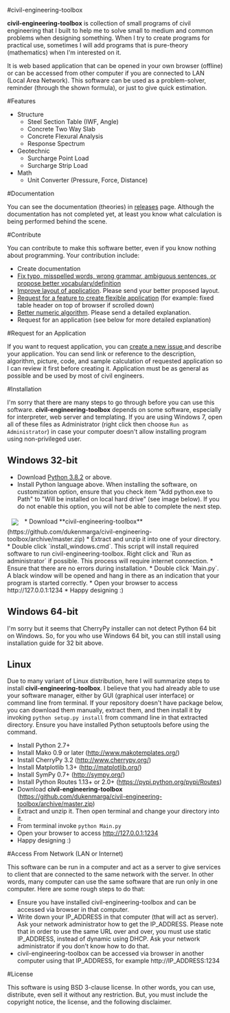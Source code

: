 #civil-engineering-toolbox

**civil-engineering-toolbox** is collection of small programs of
civil engineering that I built to help me to 
solve small to medium and common problems when designing something.
When I try to create programs for practical use, sometimes I will add programs
that is pure-theory (mathematics) when I'm interested on it.

It is web based application that can be opened in your own browser (offline)
or can be accessed from other computer if you are connected to LAN (Local Area
Network).
This software can be used as a problem-solver, reminder (through the shown
formula), or just to give quick estimation.

#Features

* Structure
    * Steel Section Table (IWF, Angle)
    * Concrete Two Way Slab
    * Concrete Flexural Analysis
    * Response Spectrum
* Geotechnic
    * Surcharge Point Load
    * Surcharge Strip Load
* Math
    * Unit Converter (Pressure, Force, Distance)

#Documentation

You can see the documentation (theories) in <a href="https://github.com/dukenmarga/civil-engineering-toolbox/releases">
releases</a> page. Although the documentation has not completed yet, at least
you know what calculation is being performed behind the scene.

#Contribute

You can contribute to make this software better, even if you know nothing about
programming. Your contribution include:

* Create documentation
* <a href="https://github.com/dukenmarga/civil-engineering-toolbox/issues/new?title=Fix%20typo%20/%20Ambiguous%20Sentences:%20_your_subject_"
target="_blank">
Fix typo, misspelled words, wrong grammar, ambiguous sentences, or propose
better vocabulary/definition</a>
* <a href="https://github.com/dukenmarga/civil-engineering-toolbox/issues/new?title=Improve%20Layout:%20_your_subject_"
target="_blank">
Improve layout of application</a>. Please send your better proposed layout.
* <a href="https://github.com/dukenmarga/civil-engineering-toolbox/issues/new?title=Feature%20request:%20_your_subject_"
target="_blank">
Request for a feature to create flexible application</a> (for example: fixed table
header on top of browser if scrolled down)
* <a href="https://github.com/dukenmarga/civil-engineering-toolbox/issues/new?title=Numeric%20algorithm:%20_your_subject_"
target="_blank">
Better numeric algorithm</a>. Please send a detailed explanation.
* Request for an application (see below for more detailed explanation)

#Request for an Application

If you want to request application, you can 
<a href="https://github.com/dukenmarga/civil-engineering-toolbox/issues/new?title=Application%20Request:%20_application_name_" target="_blank">
create a new issue </a> and describe your application.
You can send link or reference to the description, algorithm, picture, code, and 
sample calculation of requested application so I can 
review it first before creating it.
Application must be as general as possible and be used by most of civil
engineers.

#Installation

I'm sorry that there are many steps to go through before you can use this
software. **civil-engineering-toolbox** depends on some software, especially
for interpreter, web server and templating. If you are using Windows 7, open all
of these files as Administrator (right click then choose `Run as Administrator`)
in case your computer doesn't allow installing program using non-privileged user.

## Windows 32-bit
* Download <a href="https://www.python.org/ftp/python/3.8.2/python-3.8.2.exe">
Python 3.8.2</a> or above.
* Install Python language above. When installing the software, on
customization option, ensure that you check item "Add python.exe to Path" to
"Will be installed on local hard drive" (see image below). If you do not enable this option, you
will not be able to complete the next step. 
<img src="http://dukenmarga.id/cet/img/customize_python.png" align="center" hspace="10" vspace="6">
* Download **civil-engineering-toolbox** (https://github.com/dukenmarga/civil-engineering-toolbox/archive/master.zip)
* Extract and unzip it into one of your directory.
* Double click `install_windows.cmd`. This script will install required software
to run civil-engineering-toolbox. Right click and `Run as administrator` if possible.
This process will require internet connection.
* Ensure that there are no errors during installation.
* Double click `Main.py`. A black window will be opened and hang in there as an
indication that your program is started correctly.
* Open your browser to access http://127.0.0.1:1234
* Happy designing :)

## Windows 64-bit
I'm sorry but it seems that CherryPy installer can not detect Python 64 bit
on Windows. So, for you who use Windows 64 bit, you can still install using 
installation guide for 32 bit above.

## Linux

Due to many variant of Linux distribution, here I will summarize steps to install
**civil-engineering-toolbox**. I believe that you had already able to use your
software manager, either by GUI (graphical user interface) or command line from
terminal. If your repository doesn't have package below, you can download them
manually, extract them, and then install it by invoking `python setup.py install`
from command line in that extracted directory.
Ensure you have installed Python setuptools before using the command.
* Install Python 2.7+
* Install Mako 0.9 or later (http://www.makotemplates.org/)
* Install CherryPy 3.2 (http://www.cherrypy.org/)
* Install Matplotlib 1.3+ (http://matplotlib.org/)
* Install SymPy 0.7+ (http://sympy.org/)
* Install Python Routes 1.13+ or 2.0+ (https://pypi.python.org/pypi/Routes)
* Download **civil-engineering-toolbox** (https://github.com/dukenmarga/civil-engineering-toolbox/archive/master.zip)
* Extract and unzip it. Then open terminal and change your directory into it.
* From terminal invoke `python Main.py`
* Open your browser to access http://127.0.0.1:1234
* Happy designing :)

#Access From Network (LAN or Internet)

This software can be run in a computer and act as a server to give services
to client that are connected to the same network with the server.
In other words, many computer can use the same software that are run only in
one computer.
Here are some rough steps to do that:
* Ensure you have installed civil-engineering-toolbox and can be accessed 
via browser in that computer.
* Write down your IP_ADDRESS in that computer (that will act as server). Ask
your network administrator how to get the IP_ADDRESS. Please note that in order
to use the same URL over and over, you must use static IP_ADDRESS, instead of
dynamic using DHCP. Ask your network administrator if you don't know how to do
that.
* civil-engineering-toolbox can be accessed via browser in another computer 
using that IP_ADDRESS, for example http://IP_ADDRESS:1234

#License

This software is using BSD 3-clause license. In other words, you
can use, distribute, even sell it without any restriction. But, you
must include the copyright notice, the license, and the following
disclaimer.
